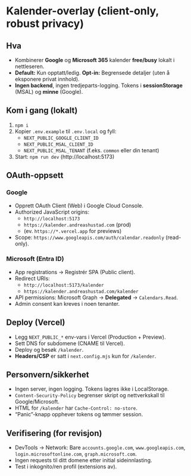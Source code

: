 # Kalender-overlay (client-only, robust privacy)

## Hva
- Kombinerer **Google** og **Microsoft 365** kalender **free/busy** lokalt i nettleseren.
- **Default:** Kun opptatt/ledig. **Opt-in:** Begrensede detaljer (uten å eksponere privat innhold).
- **Ingen backend**, ingen tredjeparts-logging. Tokens i **sessionStorage** (MSAL) og **minne** (Google).

## Kom i gang (lokalt)
1. `npm i`
2. Kopier `.env.example` til `.env.local` og fyll:
   - `NEXT_PUBLIC_GOOGLE_CLIENT_ID`
   - `NEXT_PUBLIC_MSAL_CLIENT_ID`
   - `NEXT_PUBLIC_MSAL_TENANT` (f.eks. `common` eller din tenant)
3. Start: `npm run dev` (http://localhost:5173)

## OAuth-oppsett
### Google
- Opprett OAuth Client (Web) i Google Cloud Console.
- Authorized JavaScript origins:
  - `http://localhost:5173`
  - `https://kalender.andreashustad.com` (prod)
  - (ev. `https://*.vercel.app` for previews)
- Scope: `https://www.googleapis.com/auth/calendar.readonly` (read-only).

### Microsoft (Entra ID)
- App registrations → Registrér SPA (Public client).
- Redirect URIs:
  - `http://localhost:5173/kalender`
  - `https://kalender.andreashustad.com/kalender`
- API permissions: Microsoft Graph → **Delegated** → `Calendars.Read`.
- Admin consent kan kreves i noen tenanter.

## Deploy (Vercel)
- Legg `NEXT_PUBLIC_*` env-vars i Vercel (Production + Preview).
- Sett DNS for subdomene (CNAME til Vercel).
- Deploy og besøk `/kalender`.
- **Headers/CSP** er satt i `next.config.mjs` kun for `/kalender`.

## Personvern/sikkerhet
- Ingen server, ingen logging. Tokens lagres ikke i LocalStorage.
- `Content-Security-Policy` begrenser skript og nettverkskall til Google/Microsoft.
- HTML for `/kalender` har `Cache-Control: no-store`.
- “Panic”-knapp opphever tokens og tømmer session.

## Verifisering (for revisjon)
- DevTools → Network: Bare `accounts.google.com`, `www.googleapis.com`, `login.microsoftonline.com`, `graph.microsoft.com`.
- Ingen requests til ditt domene etter initial sideinnlasting.
- Test i inkognito/ren profil (extensions av).
